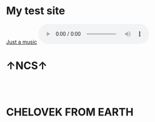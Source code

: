 <script src="https://cdn.jsdelivr.net/combine/npm/tone@14.7.58,npm/@magenta/music@1.23.1/es6/core.js,npm/focus-visible@5,npm/html-midi-player@1.4.0"></script>
<h1>My test site</h1>
<a href="https://github.com/tim631/tim631.github.io/raw/main/files/epic_sad_background_music.mp3">Just a music</a>
<audio src="https://github.com/tim631/tim631.github.io/raw/main/files/epic_sad_background_music.mp3" controls></audio> 
<h1>↑NCS↑</h1>
<br>
<midi-player
  src="https://github.com/tim631/tim631.github.io/blob/main/files/Never-Gonna-Give-You-Up-3.mid?raw=true"
  sound-font visualizer="#myVisualizer">
</midi-player>
<br>
<h1>CHELOVEK FROM EARTH</h1>
